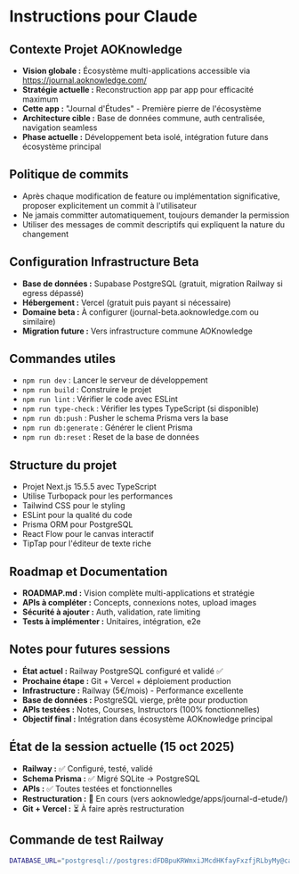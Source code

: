 # Instructions pour Claude

## Contexte Projet AOKnowledge
- **Vision globale :** Écosystème multi-applications accessible via https://journal.aoknowledge.com/
- **Stratégie actuelle :** Reconstruction app par app pour efficacité maximum
- **Cette app :** "Journal d'Études" - Première pierre de l'écosystème
- **Architecture cible :** Base de données commune, auth centralisée, navigation seamless
- **Phase actuelle :** Développement beta isolé, intégration future dans écosystème principal

## Politique de commits
- Après chaque modification de feature ou implémentation significative, proposer explicitement un commit à l'utilisateur
- Ne jamais committer automatiquement, toujours demander la permission
- Utiliser des messages de commit descriptifs qui expliquent la nature du changement

## Configuration Infrastructure Beta
- **Base de données :** Supabase PostgreSQL (gratuit, migration Railway si egress dépassé)
- **Hébergement :** Vercel (gratuit puis payant si nécessaire)
- **Domaine beta :** À configurer (journal-beta.aoknowledge.com ou similaire)
- **Migration future :** Vers infrastructure commune AOKnowledge

## Commandes utiles
- `npm run dev` : Lancer le serveur de développement
- `npm run build` : Construire le projet
- `npm run lint` : Vérifier le code avec ESLint
- `npm run type-check` : Vérifier les types TypeScript (si disponible)
- `npm run db:push` : Pusher le schema Prisma vers la base
- `npm run db:generate` : Générer le client Prisma
- `npm run db:reset` : Reset de la base de données

## Structure du projet
- Projet Next.js 15.5.5 avec TypeScript
- Utilise Turbopack pour les performances
- Tailwind CSS pour le styling
- ESLint pour la qualité du code
- Prisma ORM pour PostgreSQL
- React Flow pour le canvas interactif
- TipTap pour l'éditeur de texte riche

## Roadmap et Documentation
- **ROADMAP.md :** Vision complète multi-applications et stratégie
- **APIs à compléter :** Concepts, connexions notes, upload images
- **Sécurité à ajouter :** Auth, validation, rate limiting
- **Tests à implémenter :** Unitaires, intégration, e2e

## Notes pour futures sessions
- **État actuel :** Railway PostgreSQL configuré et validé ✅
- **Prochaine étape :** Git + Vercel + déploiement production
- **Infrastructure :** Railway (5€/mois) - Performance excellente
- **Base de données :** PostgreSQL vierge, prête pour production
- **APIs testées :** Notes, Courses, Instructors (100% fonctionnelles)
- **Objectif final :** Intégration dans écosystème AOKnowledge principal

## État de la session actuelle (15 oct 2025)
- **Railway :** ✅ Configuré, testé, validé
- **Schema Prisma :** ✅ Migré SQLite → PostgreSQL  
- **APIs :** ✅ Toutes testées et fonctionnelles
- **Restructuration :** 🔄 En cours (vers aoknowledge/apps/journal-d-etude/)
- **Git + Vercel :** ⏳ À faire après restructuration

## Commande de test Railway
```bash
DATABASE_URL="postgresql://postgres:dFDBpuKRWmxiJMcdHKfayFxzfjRLbyMy@caboose.proxy.rlwy.net:14621/railway" npm run dev
```